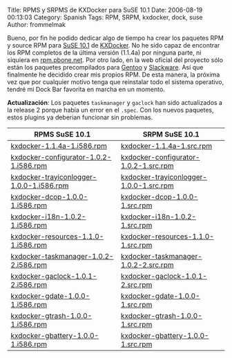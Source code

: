 Title: RPMS y SRPMS de KXDocker para SuSE 10.1
Date: 2006-08-19 00:13:03
Category: Spanish
Tags: RPM, SRPM, kxdocker, dock, suse
Author: frommelmak

Bueno, por fin he podido dedicar algo de tiempo ha crear los paquetes RPM y source RPM para [SuSE 10.1](http://www.opensuse.org/) de [KXDocker](http://www.xiaprojects.com/www/prodotti/kxdocker/main.php). No he sido capaz de encontrar los RPM completos de la última versión (1.1.4a) por ninguna parte, ni siquiera en [rpm.pbone.net](http://rpm.pbone.net). Por otro lado, en la web oficial del proyecto sólo están los paquetes precompilados para [Gentoo](http://packages.gentoo.org/packages/?category=kde-misc;name=kxdocker) y [Slackware](http://packages.gentoo.org/packages/?category=kde-misc;name=kxdocker). Así que finalmente he decidido crear mis propios RPM. De esta manera, la próxima vez que por cualquier motivo tenga que reinstalar todo el sistema operativo, tendré mi Dock Bar favorita en marcha en un momento.

**Actualización**: Los paquetes `taskmanager` y `gaclock` han sido actualizados a la release 2 porque había un error en el `.spec`. Con los nuevos paquetes, estos plugins ya deberian funcionar sin problemas.

| RPMS SuSE 10.1                           | SRPM SuSE 10.1                          |
| ---------------------------------------- | --------------------------------------- |
| [kxdocker-1.1.4a-1.i586.rpm](http://nomeriasdeti.no-ip.com/files/suse/10.1/RPMS/kxdocker-1.1.4a-1.i586.rpm)                             | [kxdocker-1.1.4a-1.src.rpm](http://nomeriasdeti.no-ip.com/files/suse/10.1/RPMS/kxdocker-1.1.4a-1.src.rpm)                              |
| [kxdocker-configurator-1.0.2-1.i586.rpm](http://nomeriasdeti.no-ip.com/files/suse/10.1/RPMS/kxdocker-configurator-1.0.2-1.i586.rpm)     | [kxdocker-configurator-1.0.2-1.src.rpm](http://nomeriasdeti.no-ip.com/files/suse/10.1/RPMS/kxdocker-configurator-1.0.2-1.src.rpm)      |
| [kxdocker-trayiconlogger-1.0.0-1.i586.rpm](http://nomeriasdeti.no-ip.com/files/suse/10.1/RPMS/kxdocker-trayiconlogger-1.0.0-1.i586.rpm) | [kxdocker-trayiconlogger-1.0.0-1.src.rpm](http://nomeriasdeti.no-ip.com/files/suse/10.1/RPMS/kxdocker-trayiconlogger-1.0.0-1.src.rpm)  |
| [kxdocker-dcop-1.0.0-1.i586.rpm](http://nomeriasdeti.no-ip.com/files/suse/10.1/RPMS/kxdocker-dcop-1.0.0-1.i586.rpm)                     | [kxdocker-dcop-1.0.0-1.src.rpm](http://nomeriasdeti.no-ip.com/files/suse/10.1/RPMS/kxdocker-dcop-1.0.0-1.src.rpm)                      |
| [kxdocker-i18n-1.0.2-1.i586.rpm ](http://nomeriasdeti.no-ip.com/files/suse/10.1/RPMS/kxdocker-i18n-1.0.2-1.i586.rpm)                    | [kxdocker-i18n-1.0.2-1.src.rpm](http://nomeriasdeti.no-ip.com/files/suse/10.1/RPMS/kxdocker-i18n-1.0.2-1.src.rpm)                      |
| [kxdocker-resources-1.1.0-1.i586.rpm](http://nomeriasdeti.no-ip.com/files/suse/10.1/RPMS/kxdocker-resources-1.1.0-1.i586.rpm)           | [kxdocker-resources-1.1.0-1.src.rpm](http://nomeriasdeti.no-ip.com/files/suse/10.1/RPMS/kxdocker-resources-1.1.0-1.src.rpm)            |
| [kxdocker-taskmanager-1.0.2-2.i586.rpm](http://nomeriasdeti.no-ip.com/files/suse/10.1/RPMS/kxdocker-taskmanager-1.0.2-2.i586.rpm)       | [kxdocker-taskmanager-1.0.2-2.src.rpm](http://nomeriasdeti.no-ip.com/files/suse/10.1/RPMS/kxdocker-taskmanager-1.0.2-2.src.rpm)        |
| [kxdocker-gaclock-1.0.1-2.i586.rpm](http://nomeriasdeti.no-ip.com/files/suse/10.1/RPMS/kxdocker-gaclock-1.0.1-2.i586.rpm)               | [kxdocker-gaclock-1.0.1-2.src.rpm](http://nomeriasdeti.no-ip.com/files/suse/10.1/RPMS/kxdocker-gaclock-1.0.1-2.src.rpm)                |
| [kxdocker-gdate-1.0.0-1.i586.rpm](http://nomeriasdeti.no-ip.com/files/suse/10.1/RPMS/kxdocker-gdate-1.0.0-1.i586.rpm)                   | [kxdocker-gdate-1.0.0-1.src.rpm](http://nomeriasdeti.no-ip.com/files/suse/10.1/RPMS/kxdocker-gdate-1.0.0-1.src.rpm)                    |
| [kxdocker-gtrash-1.0.0-1.i586.rpm](http://nomeriasdeti.no-ip.com/files/suse/10.1/RPMS/kxdocker-gtrash-1.0.0-1.i586.rpm)                 | [kxdocker-gtrash-1.0.0-1.src.rpm](http://nomeriasdeti.no-ip.com/files/suse/10.1/RPMS/kxdocker-gtrash-1.0.0-1.src.rpm)                  |
| [kxdocker-gbattery-1.0.0-1.i586.rpm](http://nomeriasdeti.no-ip.com/files/suse/10.1/RPMS/kxdocker-gbattery-1.0.0-1.i586.rpm)             | [kxdocker-gbattery-1.0.0-1.src.rpm](http://nomeriasdeti.no-ip.com/files/suse/10.1/RPMS/kxdocker-gbattery-1.0.0-1.src.rpm)              |

